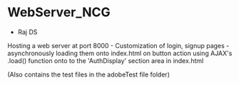 # WebServer_NCG

- Raj DS 

Hosting a web server at port 8000 - Customization of login, signup pages  - asynchronously loading them onto index.html on button action using AJAX's .load() function onto to the 'AuthDisplay' section area in index.html


(Also contains the test files in the adobeTest file folder)
